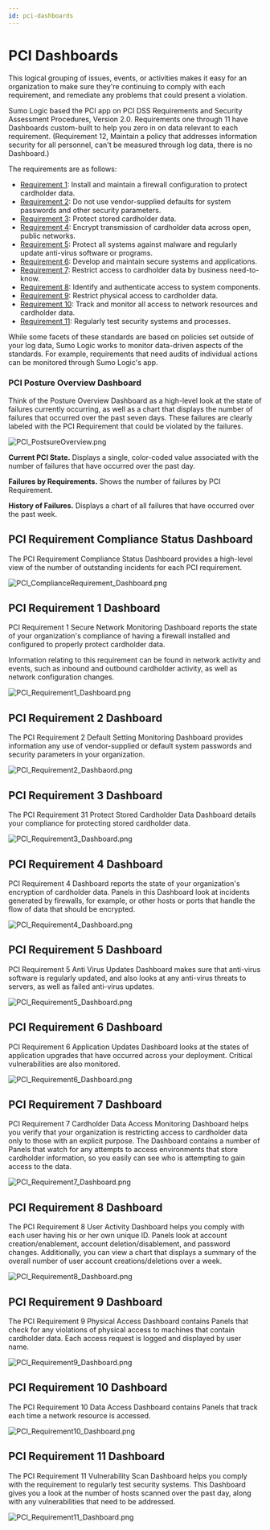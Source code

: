 ```yaml
---
id: pci-dashboards
---
```


# PCI Dashboards

This logical grouping of issues, events, or activities makes it easy for an organization to make sure they're continuing to comply with each requirement, and remediate any problems that could present a violation.

Sumo Logic based the PCI app on PCI DSS Requirements and Security Assessment Procedures, Version 2.0. Requirements one through 11 have Dashboards custom-built to help you zero in on data relevant to each requirement. (Requirement 12, Maintain a policy that addresses information security for all personnel, can't be measured through log data, there is no Dashboard.)

The requirements are as follows:

* [Requirement 1](#pci-requirement-1-dashboard): Install and maintain a firewall configuration to protect cardholder data.
* [Requirement 2](#pci-requirement-2-dashboard): Do not use vendor-supplied defaults for system passwords and other security
parameters.
* [Requirement 3](#pci-requirement-3-dashboard): Protect stored cardholder data.
* [Requirement 4](#pci-requirement-4-dashboard): Encrypt transmission of cardholder data across open, public networks.
* [Requirement 5](#pci-requirement-5-dashboard): Protect all systems against malware and regularly update anti-virus software or
programs.
* [Requirement 6](#pci-requirement-6-dashboard): Develop and maintain secure systems and applications.
* [Requirement 7](#pci-requirement-7-dashboard): Restrict access to cardholder data by business need-to-know.
* [Requirement 8](#pci-requirement-8-dashboard): Identify and authenticate access to system components.
* [Requirement 9](#pci-requirement-9-dashboard): Restrict physical access to cardholder data.
* [Requirement 10](#pci-requirement-10-dashboard): Track and monitor all access to network resources and cardholder data.
* [Requirement 11](#pci-requirement-11-dashboard): Regularly test security systems and processes.

While some facets of these standards are based on policies set outside of your log data, Sumo Logic works to monitor data-driven aspects of the standards. For example, requirements that need audits of individual actions can be monitored through Sumo Logic's app.

### PCI Posture Overview Dashboard

Think of the Posture Overview Dashboard as a high-level look at the state of failures currently occurring, as well as a chart that displays the number of failures that occurred over the past seven days. These failures are clearly labeled with the PCI Requirement that could be violated by the failures.

![PCI_PostsureOverview.png](/img/pci-standards/PCI_PostsureOverview.png)

**Current PCI State.** Displays a single, color-coded value associated with the number of failures that have occurred over the past day.

**Failures by Requirements.** Shows the number of failures by PCI Requirement.

**History of Failures.** Displays a chart of all failures that have occurred over the past week.

## PCI Requirement Compliance Status Dashboard

The PCI Requirement Compliance Status Dashboard provides a high-level view of the number of outstanding incidents for each PCI requirement.

![PCI_ComplianceRequirement_Dashboard.png](/img/pci-standards/PCI_ComplianceRequirement_Dashboard.png)

## PCI Requirement 1 Dashboard

PCI Requirement 1 Secure Network Monitoring Dashboard reports the state of your organization's compliance of having a firewall installed and configured to properly protect cardholder data.

Information relating to this requirement can be found in network activity and events, such as inbound and outbound cardholder activity, as well as network configuration changes.

![PCI_Requirement1_Dashboard.png](/img/pci-standards/PCI_Requirement1_Dashboard.png)

## PCI Requirement 2 Dashboard

The PCI Requirement 2 Default Setting Monitoring Dashboard provides information any use of vendor-supplied or default system passwords and security parameters in your organization.

![PCI_Requirement2_Dashbaord.png](/img/pci-standards/PCI_Requirement2_Dashbaord.png)

## PCI Requirement 3 Dashboard

The PCI Requirement 31 Protect Stored Cardholder Data Dashboard details your compliance for protecting stored cardholder data.

![PCI_Requirement3_Dashboard.png](/img/pci-standards/PCI_Requirement3_Dashboard.png)

## PCI Requirement 4 Dashboard

PCI Requirement 4 Dashboard reports the state of your organization's encryption of cardholder data. Panels in this Dashboard look at incidents generated by firewalls, for example, or other hosts or ports that handle the flow of data that should be encrypted.

![PCI_Requirement4_Dashboard.png](/img/pci-standards/PCI_Requirement4_Dashboard.png)

## PCI Requirement 5 Dashboard

PCI Requirement 5 Anti Virus Updates Dashboard makes sure that anti-virus software is regularly updated, and also looks at any anti-virus threats to servers, as well as failed anti-virus updates.

![PCI_Requirement5_Dashboard.png](/img/pci-standards/PCI_Requirement5_Dashboard.png)

## PCI Requirement 6 Dashboard

PCI Requirement 6 Application Updates Dashboard looks at the states of application upgrades that have occurred across your deployment. Critical vulnerabilities are also monitored.

![PCI_Requirement6_Dashboard.png](/img/pci-standards/PCI_Requirement6_Dashboard.png)

## PCI Requirement 7 Dashboard

PCI Requirement 7 Cardholder Data Access Monitoring Dashboard helps you verify that your organization is restricting access to cardholder data only to those with an explicit purpose. The Dashboard contains a number of Panels that watch for any attempts to access environments that store cardholder information, so you easily can see who is attempting to gain access to the data.

![PCI_Requirement7_Dashboard.png](/img/pci-standards/PCI_Requirement7_Dashboard.png)

## PCI Requirement 8 Dashboard

The PCI Requirement 8 User Activity Dashboard helps you comply with each user having his or her own unique ID. Panels look at account creation/enablement, account deletion/disablement, and password changes. Additionally, you can view a chart that displays a summary of the overall number of user account creations/deletions over a week.

![PCI_Requirement8_Dashboard.png](/img/pci-standards/PCI_Requirement8_Dashboard.png)

## PCI Requirement 9 Dashboard

The PCI Requirement 9 Physical Access Dashboard contains Panels that check for any violations of physical access to machines that contain cardholder data. Each access request is logged and displayed by user name.

![PCI_Requirement9_Dashboard.png](/img/pci-standards/PCI_Requirement9_Dashboard.png)

## PCI Requirement 10 Dashboard

The PCI Requirement 10 Data Access Dashboard contains Panels that track each time a network resource is accessed.

![PCI_Requirement10_Dashboard.png](/img/pci-standards/PCI_Requirement10_Dashboard.png)

## PCI Requirement 11 Dashboard

The PCI Requirement 11 Vulnerability Scan Dashboard helps you comply with the requirement to regularly test security systems. This Dashboard gives you a look at the number of hosts scanned over the past day, along with any vulnerabilities that need to be addressed.

![PCI_Requirement11_Dashboard.png](/img/pci-standards/PCI_Requirement11_Dashboard.png)